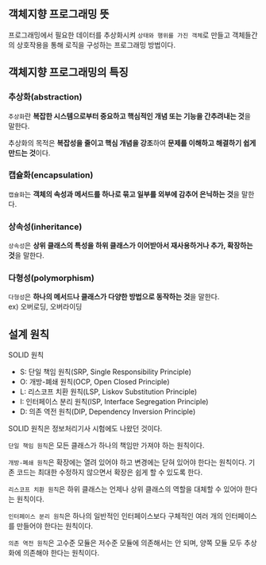 객체지향 프로그래밍 뜻
---
프로그래밍에서 필요한 데이터를 추상화시켜 ``상태와 행위를 가진 객체``로 만들고 객체들간의 상호작용을 통해 로직을 구성하는 프로그래밍 방법이다.

객체지향 프로그래밍의 특징
---
### 추상화(abstraction)
``추상화``란 **복잡한 시스템으로부터 중요하고 핵심적인 개념 또는 기능을 간추려내는 것**을 말한다.

추상화의 목적은 **복잡성을 줄이고 핵심 개념을 강조**하여 **문제를 이해하고 해결하기 쉽게 만드는 것**이다.

### 캡슐화(encapsulation)
``캡슐화``는 **객체의 속성과 메서드를 하나로 묶고 일부를 외부에 감추어 은닉하는 것**을 말한다.

### 상속성(inheritance)
``상속성``은 **상위 클래스의 특성을 하위 클래스가 이어받아서 재사용하거나 추가, 확장하는 것**을 말한다.

### 다형성(polymorphism)
``다형성``은 **하나의 메서드나 클래스가 다양한 방법으로 동작하는 것**을 말한다. <br>
ex) 오버로딩, 오버라이딩

설계 원칙
---
SOLID 원칙
- S: 단일 책임 원칙(SRP, Single Responsibility Principle)
- O: 개방-폐쇄 원칙(OCP, Open Closed Principle)
- L: 리스코프 치환 원칙(LSP, Liskov Substitution Principle)
- I: 인터페이스 분리 원칙(ISP, Interface Segregation Principle)
- D: 의존 역전 원칙(DIP, Dependency Inversion Principle)

SOLID 원칙은 정보처리기사 시험에도 나왔던 것이다.

``단일 책임 원칙``은 모든 클래스가 하나의 책임만 가져야 하는 원칙이다.

``개방-폐쇄 원칙``은 확장에는 열려 있어야 하고 변경에는 닫혀 있어야 한다는 원칙이다. 기존 코드는 최대한 수정하지 않으면서 확장은 쉽게 할 수 있도록 한다.

``리스코프 치환 원칙``은 하위 클래스는 언제나 상위 클래스의 역할을 대체할 수 있어야 한다는 원칙이다.

``인터페이스 분리 원칙``은 하나의 일반적인 인터페이스보다 구체적인 여러 개의 인터페이스를 만들어야 한다는 원칙이다.

``의존 역전 원칙``은 고수준 모듈은 저수준 모듈에 의존해서는 안 되며, 양쪽 모듈 모두 추상화에 의존해야 한다는 원칙이다.